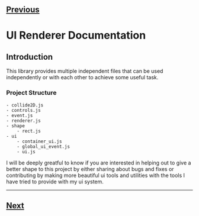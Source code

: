 
[Previous](#)
-----------------------

# UI Renderer Documentation


## Introduction

This library provides multiple independent files that can be used independently or with each other to achieve some useful task.

### Project Structure
```
- collide2D.js
- controls.js
- event.js
- renderer.js
- shape
    - rect.js
- ui
    - container_ui.js
    - global_ui_event.js
    - ui.js
```

I will be deeply greatful to know if you are interested in helping out to give a better shape to this project by either sharing about bugs and fixes or contributing by making more beautiful ui tools and utilities with the tools I have tried to provide with my ui system.

-------------------------------------
[Next](./docs/introduction.md)
-------------------------------------

